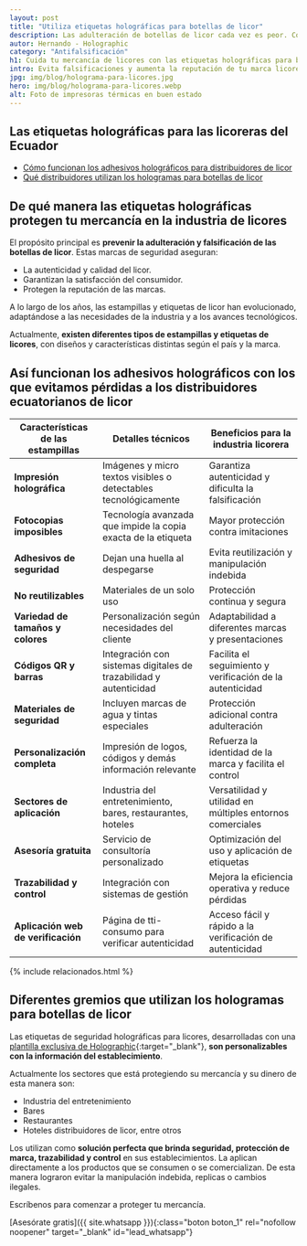 ```yaml
---
layout: post
title: "Utiliza etiquetas holográficas para botellas de licor"
description: Las adulteración de botellas de licor cada vez es peor. Con nuestras etiquetas holográficas aumentas la seguridad y reduces las pérdidas ¡Averigua más!
autor: Hernando - Holographic
category: "Antifalsificación"
h1: Cuida tu mercancía de licores con las etiquetas holográficas para botellas
intro: Evita falsificaciones y aumenta la reputación de tu marca licorera con etiquetas holográficas.
jpg: img/blog/holograma-para-licores.jpg
hero: img/blog/holograma-para-licores.webp
alt: Foto de impresoras térmicas en buen estado
---
```

## Las etiquetas holográficas para las licoreras del Ecuador

- [Cómo funcionan los adhesivos holográficos para distribuidores de licor](#así-funcionan-los-adhesivos-holográficos-con-los-que-evitamos-pérdidas-a-los-distribuidores-ecuatorianos-de-licor)
- [Qué distribuidores utilizan los hologramas para botellas de licor](#diferentes-gremios-que-utilizan-los-hologramas-para-botellas-de-licor)

## De qué manera las etiquetas holográficas protegen tu mercancía en la industria de licores

El propósito principal es **prevenir la adulteración y falsificación de las botellas de licor**. Estas marcas de seguridad aseguran:

- La autenticidad y calidad del licor.
- Garantizan la satisfacción del consumidor.
- Protegen la reputación de las marcas.

A lo largo de los años, las estampillas y etiquetas de licor han evolucionado, adaptándose a las necesidades de la industria y a los avances tecnológicos.

Actualmente, **existen diferentes tipos de estampillas y etiquetas de licores**, con diseños y características distintas según el país y la marca.

## Así funcionan los adhesivos holográficos con los que evitamos pérdidas a los distribuidores ecuatorianos de licor

| **Características de las estampillas**    | **Detalles técnicos**      | **Beneficios para la industria licorera**      |
|-------------|---------------|-------------|
| **Impresión holográfica**                  | Imágenes y micro textos visibles o detectables tecnológicamente    | Garantiza autenticidad y dificulta la falsificación            |
| **Fotocopias imposibles**                  | Tecnología avanzada que impide la copia exacta de la etiqueta      | Mayor protección contra imitaciones                             |
| **Adhesivos de seguridad**                 | Dejan una huella al despegarse                                     | Evita reutilización y manipulación indebida                     |
| **No reutilizables**                       | Materiales de un solo uso                                          | Protección continua y segura                                    |
| **Variedad de tamaños y colores**          | Personalización según necesidades del cliente                      | Adaptabilidad a diferentes marcas y presentaciones              |
| **Códigos QR y barras**                    | Integración con sistemas digitales de trazabilidad y autenticidad  | Facilita el seguimiento y verificación de la autenticidad       |
| **Materiales de seguridad**                | Incluyen marcas de agua y tintas especiales                        | Protección adicional contra adulteración                        |
| **Personalización completa**               | Impresión de logos, códigos y demás información relevante          | Refuerza la identidad de la marca y facilita el control         |
| **Sectores de aplicación**                 | Industria del entretenimiento, bares, restaurantes, hoteles        | Versatilidad y utilidad en múltiples entornos comerciales       |
| **Asesoría gratuita**                      | Servicio de consultoría personalizado                              | Optimización del uso y aplicación de etiquetas                  |
| **Trazabilidad y control**                 | Integración con sistemas de gestión                                 | Mejora la eficiencia operativa y reduce pérdidas                |
| **Aplicación web de verificación**         | Página de tti-consumo para verificar autenticidad                  | Acceso fácil y rápido a la verificación de autenticidad         |

  {% include relacionados.html %}

## Diferentes gremios que utilizan los hologramas para botellas de licor

Las etiquetas de seguridad holográficas para licores, desarrolladas con una [plantilla exclusiva de Holographic](/){:target="_blank"}, **son personalizables con la información del establecimiento**.

Actualmente los sectores que está protegiendo su mercancía y su dinero de esta manera son:

- Industria del entretenimiento
- Bares
- Restaurantes
- Hoteles distribuidores de licor, entre otros

Los utilizan como **solución perfecta que brinda seguridad, protección de marca, trazabilidad y control** en sus establecimientos. La aplican directamente a los productos que se consumen o se comercializan. De esta manera lograron evitar la manipulación indebida, replicas o cambios ilegales.

Escríbenos para comenzar a proteger tu mercancía.

[Asesórate gratis]({{ site.whatsapp }}){:class="boton boton_1" rel="nofollow noopener" target="_blank" id="lead_whatsapp"}
